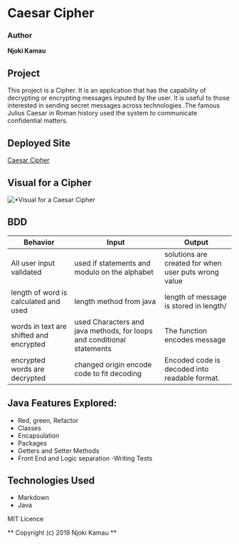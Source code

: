 # Caesar Cipher

### Author

**Njoki Kamau**

## Project

 This project is a Cipher. It is an application that has the capability of decrypting or encrypting
 messages inputed by the user. It is useful to those interested in sending secret messages across technologies
 .The famous Julius Caesar in Roman history used the system to communicate confidential matters.  

## Deployed Site 
[Caesar Cipher](https://njoki254.github.io/Caesar-Cipher/.)

## Visual for a Cipher
![**Visual for a Caesar Cipher*](https://www.secplicity.org/wp-content/uploads/2017/05/Caesar_substition_cipher-750x393.png)

## BDD

|Behavior | Input| Output|   
|---------|------|-------|
|All user input validated| used if statements and modulo on the alphabet| solutions are created for when user puts wrong value|
|length of word is calculated and used|length method from java| length of message is stored in length/
|words in text are shifted and encrypted| used Characters and java methods, for loops and conditional statements| The function encodes message|
|encrypted words are decrypted|changed origin encode code to fit decoding|Encoded code is decoded into readable format.|





## Java Features Explored:

- Red, green, Refactor
- Classes
- Encapsulation
- Packages
- Getters and Setter Methods
- Front End and Logic separation
-Writing Tests

## Technologies Used

- Markdown
- Java

MIT Licence

** Copyright (c) 2019 Njoki Kamau **